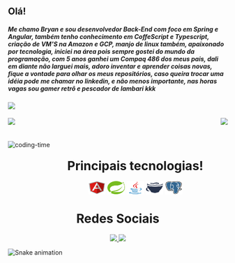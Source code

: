 ## Olá!
<h5><b><i> Me chamo Bryan e sou desenvolvedor Back-End com foco em Spring e Angular, também tenho conhecimento em CoffeScript e Typescript, criação de VM'S na Amazon e GCP, manjo de linux também, apaixonado por tecnologia, iniciei na área pois sempre gostei do mundo da programação, com 5 anos ganhei um Compaq 486 dos meus pais, dali em diante não larguei mais, adoro inventar e aprender coisas novas, fique a vontade para olhar os meus repositórios, caso queira trocar uma idéia pode me chamar no linkedin, e não menos importante, nas horas vagas sou gamer retrô e pescador de lambari kkk </h5> <img height="50em" src="https://stickerly.pstatic.net/sticker_pack/Kn8JyYUGkMSDqlfO6npnNQ/0IPP7X/2/920937b5-77f2-4dad-a3a2-e79fe11cb36b.png"></b></i><br>

<br>
<div>  
  <img height="145em" src="https://github-readme-stats.vercel.app/api?username=bwrutter&show_icons=true&theme=great-gatsby&include_all_commits=true&count_private=true"/>
  <img align="right" height="145em" src="https://github-readme-stats.vercel.app/api/top-langs/?username=bwrutter&layout=compact&langs_count=16&theme=great-gatsby"/>
</div>
<br>
<div  align="center"> 
  <div style="display: inline_block"><br>
    <img align="left" height="120" alt="coding-time" src="code.gif">
    <h1 align="center">Principais tecnologias!</h1>
      <img align="center" height="30" width="40" alt="angular-icon" src="https://github.com/devicons/devicon/blob/master/icons/angularjs/angularjs-original.svg">
      <img align="center" height="30" width="40" alt="spring-icon" src="https://github.com/devicons/devicon/blob/master/icons/spring/spring-original.svg">
      <img align="center" height="30" width="40" alt="java-icon" src="https://raw.githubusercontent.com/devicons/devicon/master/icons/java/java-original.svg">
      <img align="center" height="30" width="40" alt="coffee-icon" src=https://github.com/devicons/devicon/blob/master/icons/coffeescript/coffeescript-original.svg>
      <img align="center" height="30" width="40" alt="postgresql-icon" src="https://github.com/devicons/devicon/blob/master/icons/postgresql/postgresql-original.svg">
   </div>  
  <h1 align="center">Redes Sociais</h1>
    <a href = "mailto: bryanwrutter96@gmail.com">
      <img width="30" src="https://cdn-icons-png.flaticon.com/512/5968/5968534.png">
    </a>
    <a href = "https://www.linkedin.com/in/bwrutter/">
      <img width="25" src="https://cdn-icons-png.flaticon.com/512/174/174857.png">
    </a>
</div>
  
![Snake animation](https://github.com/LuigiGF/LuigiGF/blob/output/github-contribution-grid-snake.svg)
